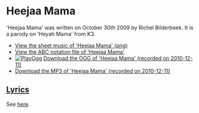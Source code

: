# Heejaa Mama

'Heejaa Mama' was written on October 30th 2009 by Richel Bilderbeek.
It is a parody on 'Heyah Mama' from K3.

 * [View the sheet music of 'Heejaa Mama' (png)](52_heejaa_mama.png)
 * [View the ABC notation file of 'Heejaa Mama'](52_heejaa_mama.abc)
 * [![PlayOgg](http://static.fsf.org/playogg/Play_ogg_80x15.png "I support PlayOgg!")](http://playogg.org) [Download the OGG of 'Heejaa Mama' (recorded on 2010-12-11)](http://www.richelbilderbeek.nl/CD07_HeejaaMama20101211.ogg)
 * [Download the MP3 of 'Heejaa Mama' (recorded on 2010-12-11)](http://www.richelbilderbeek.nl/CD07_HeejaaMama20101211.mp3)

## [Lyrics](52_heejaa_mama.txt)

See [here](52_heejaa_mama.txt).

